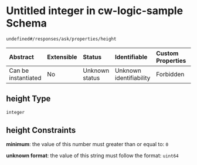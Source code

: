 # Untitled integer in cw-logic-sample Schema

```txt
undefined#/responses/ask/properties/height
```

| Abstract            | Extensible | Status         | Identifiable            | Custom Properties | Additional Properties | Access Restrictions | Defined In                                                                   |
| :------------------ | :--------- | :------------- | :---------------------- | :---------------- | :-------------------- | :------------------ | :--------------------------------------------------------------------------- |
| Can be instantiated | No         | Unknown status | Unknown identifiability | Forbidden         | Allowed               | none                | [cw-logic-sample.json\*](schema/cw-logic-sample.json "open original schema") |

## height Type

`integer`

## height Constraints

**minimum**: the value of this number must greater than or equal to: `0`

**unknown format**: the value of this string must follow the format: `uint64`
